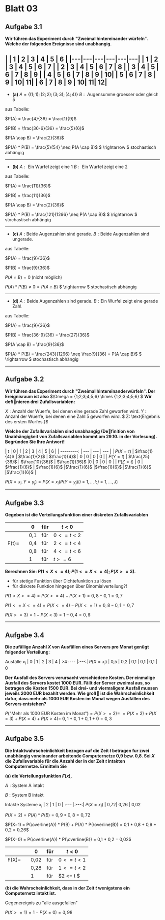# Blatt 03
## Aufgabe 3.1
**Wir  führen  das  Experiment  durch  "Zweimal  hintereinander würfeln".
Welche der folgenden Ereignisse sind unabhangig.**

|   | 1 | 2 | 3 | 4 | 5 | 6 |
|---|---|---|---|---|---|
| 1 | 2 | 3 | 4 | 5 | 6 | 7 |
| 2 | 3 | 4 | 5 | 6 | 7 | 8 |
| 3 | 4 | 5 | 6 | 7 | 8 | 9 |
| 4 | 5 | 6 | 7 | 8 | 9 | 10|
| 5 | 6 | 7 | 8 | 9 | 10| 11|
| 6 | 7 | 8 | 9 | 10| 11| 12|
---
* **(a)** $A=\{(1;1);(2;2);(3;3);(4;4)\}$
$B:\text{ Augensumme groesser oder gleich 5}$

aus Tabelle:

$P(A) = \frac{4}{36} = \frac{1}{9}$

$P(B) = \frac{36-6}{36} = \frac{5}{6}$

$P(A \cap B) = \frac{2}{36}$

$P(A) * P(B) = \frac{5}{54} \neq P(A \cap B)$
$ \rightarrow $ stochastisch abhängig

---
* **(b)** $A:\text{ Ein Wurfel zeigt eine 1}$
$B:\text{ Ein Wurfel zeigt eine 2}$

aus Tabelle:

$P(A) = \frac{11}{36}$

$P(B) = \frac{11}{36}$

$P(A \cap B) = \frac{2}{36}$

$P(A) * P(B) = \frac{121}{1296} \neq P(A \cap B)$
$ \rightarrow $ stochastisch abhängig

---
* **(c)** $A: \text{Beide Augenzahlen sind gerade.}$
$B: \text{Beide Augenzahlen sind ungerade.}$

aus Tabelle:

$P(A) = \frac{9}{36}$

$P(B) = \frac{9}{36}$

$P(A \cap B) = 0$ (nicht möglich)

$P(A) * P(B) \neq 0 = P(A \cap B)$
$ \rightarrow $ stochastisch abhängig

---
* **(d)** $A: \text{Beide Augenzahlen sind gerade.}$
$B: \text{Ein Wurfel zeigt eine gerade Zahl.}$

aus Tabelle:

$P(A) = \frac{9}{36}$

$P(B) = \frac{36-9}{36} = \frac{27}{36}$

$P(A \cap B) = \frac{9}{36}$

$P(A) * P(B) =  \frac{243}{1296} \neq \frac{9}{36} = P(A \cap B)$
$ \rightarrow $ stochastisch abhängig

---
## Aufgabe 3.2
**Wir  führen  das  Experiment  durch  "Zweimal  hintereinanderwürfeln". Der Ereignisraum ist also**
$\Omega = \{1;2;3;4;5;6\} \times \{1;2;3;4;5;6\} $
**Wir definieren drei Zufallsvariablen:**

$X: \text{Anzahl der Wuerfe, bei denen eine gerade Zahl geworfen wird.}$
$Y: \text{Anzahl der Wuerfe, bei denen eine Zahl 5 geworfen wird.}$
$ Z: \text{Ergebnis des ersten Wurfes.}$

**Welche der Zufallsvariablen sind unabhangig (Definition von Unabhängigkeit von Zufallsvariablen kommt am 29.10. in der Vorlesung). Begründen Sie Ihre Antwort!**

|       t     |  0  |  1  |  2  |  3  |  4  |  5  |  6  |
|  ---------: | --- | --- | --- |
|  $P(X=t)$   | $\frac{1}{4}$ | $\frac{1}{2}$ | $\frac{1}{4}$ | 0 | 0 | 0 | 0 |
|  $P(Y=t)$   | $\frac{25}{36}$ | $\frac{10}{36}$ | $\frac{1}{36}$ |0 | 0 | 0 | 0 |
|  $P(Z=t)$   | 0 | $\frac{1}{6}$ | $\frac{1}{6}$ |$\frac{1}{6}$ |$\frac{1}{6}$ |$\frac{1}{6}$ |$\frac{1}{6}$ |

$P(X=x_i, Y=y_j) = P(X=x_i) P(Y=y_j) (i=1, ..,I; j=1, ..., J)$

---
## Aufgabe 3.3
**Gegeben  ist  die  Verteilungsfunktion  einer  diskreten  Zufallsvariablen**

|       |     |  0  | für | $t<0$ |
| :---: | --- | --- | --- | --- |
|       |     | 0,1 | für | $0 <= t < 2$ |
| F(t)= |     | 0,4 | für | $2 <= t < 4$ |
|       |     | 0,8 | für | $4 <= t < 6$ |
|       |     | 1 | für | $t >= 6$ |


**Berechnen Sie: $P(1 < X <= 4); P(1 <= X <= 4); P(X>=3)$.**

 * für stetige Funktion über Dichtefunktion zu lösen
 * für diskrete Funktion hingegen über Binomialverteilung?!

$P(1 < X <= 4) = P(X<=4) - P(X<1) = 0,8 - 0,1 = 0,7$

$P(1 <= X <= 4) = P(X<=4) - P(X<=1) = 0,8 - 0,1 = 0,7$

$P(X >= 3) = 1 - P(X<3) = 1 - 0,4 = 0,6$

---
## Aufgabe 3.4
**Die zufällige Anzahl $X$ von Ausfällen eines Servers pro Monat genügt folgender Verteilung:**

Ausfälle $x_i$ |  0  |  1  |   2  |  3  |  4  |  >4
 :---          |:---:|
$P(X=x_i)$      | 0,5 | 0,2 | 0,1  | 0,1 | 0,1 | 0

**Der Ausfall des Servers verursacht verschiedene Kosten. Der einmalige Ausfall des Servers kostet 1000 EUR. Fällt der Server zweimal aus, so betragen die Kosten 1500 EUR. Bei drei- und viermaligem Ausfall mussen jeweils 2000 EUR bezahlt werden. Wie groß ist die Wahrscheinlichkeit dafur, dass mehr als 1000 EUR Kosten im Monat wegen Ausfällen des Servers entstehen?**

$P(\text{"Mehr als 1000 EUR Kosten im Monat"}) = P(X >= 2) =$
$= P(X=2)+P(X=3)+P(X=4)+P(X>4) =$
$0,1 + 0,1 + 0,1 +0 = 0,3$

---
## Aufgabe 3.5
**Die  Intaktwahrscheinlichkeit  bezogen  auf  die  Zeit $t$ betragen fur  zwei  unabhängig  voneinander  arbeitende  Computernetze 0,9 bzw. 0,8. Sei $X$ die Zufallsvariable für die Anzahl der in der Zeit $t$ intakten Computernetze. Ermitteln Sie**

**(a) die Verteilungsfunktion $F(x)$,**

$A: \text{System A intakt}$

$B: \text{System B intakt}$

Intakte Systeme $x_i$ |  2  |  1  |   0  |
 :---                 |:---:|
$P(X=x_i)$            | 0,72| 0,26 | 0,02

$P(X=2) = P(A) * P(B) =0,9 * 0,8 = 0,72$

$P(X=1) = P(\overline{A}) * P(B) + P(A) * P(\overline{B}) = 0,1 * 0,8 + 0,9 * 0,2 = 0,26$

$P(X=0) = P(\overline{A}) * P(\overline{B}) = 0,1 * 0,2 = 0,02$

|       |     |  0  | für | $t<0$ |
| :---: | --- | --- | --- | --- |
| F(X)= |     | 0,02 | für | $0 <= t < 1$ |
|       |     | 0,28 | für | $1 <= t < 2$ |
|       |     | 1 | für | $2 <= t $ |

**(b)  die Wahrscheinlichkeit, dass in der Zeit $t$ wenigstens ein Computernetz intakt ist.**

Gegenereignis zu "alle ausgefallen"

$P(X>=1) = 1 - P(X=0) = 0,98$
